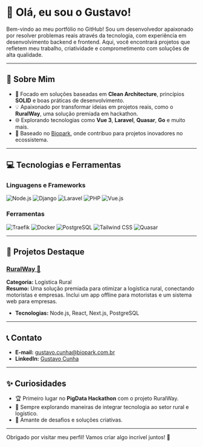 # 👋 Olá, eu sou o Gustavo!

Bem-vindo ao meu portfólio no GitHub! Sou um desenvolvedor apaixonado por resolver problemas reais através da tecnologia, com experiência em desenvolvimento backend e frontend. Aqui, você encontrará projetos que refletem meu trabalho, criatividade e comprometimento com soluções de alta qualidade.

---

## 🌟 Sobre Mim
- 🚀 Focado em soluções baseadas em **Clean Architecture**, princípios **SOLID** e boas práticas de desenvolvimento.
- 💡 Apaixonado por transformar ideias em projetos reais, como o **RuralWay**, uma solução premiada em hackathon.
- 🌐 Explorando tecnologias como **Vue 3**, **Laravel**, **Quasar**, **Go** e muito mais.
- 📍 Baseado no [Biopark](https://biopark.com.br), onde contribuo para projetos inovadores no ecossistema.

---

## 💻 Tecnologias e Ferramentas

### Linguagens e Frameworks
![Node.js](https://img.shields.io/badge/-Node.js-339933?logo=node.js&logoColor=white&style=for-the-badge)
![Django](https://img.shields.io/badge/-Django-092E20?logo=django&logoColor=white&style=for-the-badge)
![Laravel](https://img.shields.io/badge/-Laravel-FF2D20?logo=laravel&logoColor=white&style=for-the-badge)
![PHP](https://img.shields.io/badge/-PHP-777BB4?logo=php&logoColor=white&style=for-the-badge)
![Vue.js](https://img.shields.io/badge/-Vue.js-4FC08D?logo=vue.js&logoColor=white&style=for-the-badge)

### Ferramentas
![Traefik](https://img.shields.io/badge/-Traefik-24B2D1?logo=traefik-mesh&logoColor=white&style=for-the-badge)
![Docker](https://img.shields.io/badge/-Docker-2496ED?logo=docker&logoColor=white&style=for-the-badge)
![PostgreSQL](https://img.shields.io/badge/-PostgreSQL-4169E1?logo=postgresql&logoColor=white&style=for-the-badge)
![Tailwind CSS](https://img.shields.io/badge/-Tailwind%20CSS-38B2AC?logo=tailwind-css&logoColor=white&style=for-the-badge)
![Quasar](https://img.shields.io/badge/-Quasar-1976D2?logo=quasar&logoColor=white&style=for-the-badge)

---

## 📌 Projetos Destaque

### [RuralWay 🚜](https://github.com/SeuRepositorioRuralWay)  
**Categoria:** Logística Rural  
**Resumo:** Uma solução premiada para otimizar a logística rural, conectando motoristas e empresas. Inclui um app offline para motoristas e um sistema web para empresas.  
- **Tecnologias:** Node.js, React, Next.js, PostgreSQL  

---

## 📞 Contato

- **E-mail:** [gustavo.cunha@biopark.com.br](mailto:gustavo.cunha@biopark.com.br)  
- **LinkedIn:** [Gustavo Cunha](https://www.linkedin.com/in/seuperfil/)  

---

## ✨ Curiosidades
- 🏆 Primeiro lugar no **PigData Hackathon** com o projeto RuralWay.  
- 🌱 Sempre explorando maneiras de integrar tecnologia ao setor rural e logístico.  
- 🧩 Amante de desafios e soluções criativas.  

---

Obrigado por visitar meu perfil! Vamos criar algo incrível juntos! 🌟
